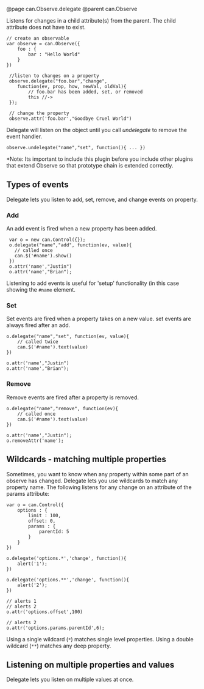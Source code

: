 @page can.Observe.delegate
@parent can.Observe

Listens for changes in a child attribute(s) from the parent. The child attribute
does not have to exist.

	// create an observable
	var observe = can.Observe({
		foo : {
			bar : "Hello World"
		}
	})
  
     //listen to changes on a property
     observe.delegate("foo.bar","change", 
		function(ev, prop, how, newVal, oldVal){
       		// foo.bar has been added, set, or removed
       		this //-> 
     });
 
     // change the property
     observe.attr('foo.bar',"Goodbye Cruel World")

Delegate will listen on the object until you call _undelegate_ to remove the event handler.

	observe.undelegate("name","set", function(){ ... })

*Note: Its important to include this plugin before you include other plugins that 
extend Observe so that prototype chain is extended correctly.
 
## Types of events
 
Delegate lets you listen to add, set, remove, and change events on property.

### Add

An add event is fired when a new property has been added.
 
     var o = new can.Control({});
     o.delegate("name","add", function(ev, value){
       // called once
       can.$('#name').show()
     })
     o.attr('name',"Justin")
     o.attr('name',"Brian");
    
Listening to add events is useful for 'setup' functionality (in this case
showing the <code>#name</code> element.
 
### Set
 
Set events are fired when a property takes on a new value.  set events are
always fired after an add.

	o.delegate("name","set", function(ev, value){
		// called twice
		can.$('#name').text(value)
	})
	
	o.attr('name',"Justin")
	o.attr('name',"Brian");

### Remove

Remove events are fired after a property is removed.

	o.delegate("name","remove", function(ev){
		// called once
		can.$('#name').text(value)
	})
	
	o.attr('name',"Justin");
	o.removeAttr('name');


## Wildcards - matching multiple properties

Sometimes, you want to know when any property within some part 
of an observe has changed. Delegate lets you use wildcards to 
match any property name.  The following listens for any change
on an attribute of the params attribute:

	var o = can.Control({
		options : {
			limit : 100,
			offset: 0,
			params : {
				parentId: 5
			}
		}
	})
	
	o.delegate('options.*','change', function(){
		alert('1');
	})
	
	o.delegate('options.**','change', function(){
		alert('2');
	})
	
	// alerts 1
	// alerts 2
	o.attr('options.offset',100)
	
	// alerts 2
	o.attr('options.params.parentId',6);

Using a single wildcard (<code>*</code>) matches single level
properties.  Using a double wildcard (<code>**</code>) matches
any deep property.

## Listening on multiple properties and values

Delegate lets you listen on multiple values at once.